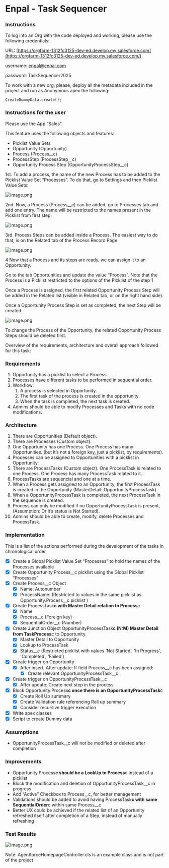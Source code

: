 # Enpal - Task Sequencer

### Instructions

To log into an Org with the code deployed and working, please use the following credentials:

URL: [https://orgfarm-1312fc3125-dev-ed.develop.my.salesforce.com](https://orgfarm-1312fc3125-dev-ed.develop.my.salesforce.com/)

username: [enpal@enpal.com](mailto:enpal@enpal.com)

password: TaskSequencer2025

To work with a new org, please, deploy all the metadata included in the project and run as Anonymous apex the following:

`CreateDummyData.create();`

### Instructions for the user

Please use the App “Sales”.

This feature uses the following objects and features:

- Picklist Value Sets
- Opportunity (Opportunity)
- Process (Process\_\_c)
- ProcessStep (ProcessStep\_\_c)
- Opportunity Process Step (OpportunityProcessStep\_\_c)

1st. To add a process, the name of the new Process has to be added to the Picklist Value Set “Processes”. To do that, go to Settings and then Picklist Value Sets:

![image.png](https://i.postimg.cc/nhFdPCVM/image.png)

2nd. Now, a Process (Process\_\_c) can be added, go to Processes tab and add one entry. The name will be restricted to the names present in the Picklist from first step.

![image.png](https://i.postimg.cc/xdq69hz2/image.png)

3rd. Process Steps can be added inside a Process. The easiest way to do that, is on the Related tab of the Process Record Page

![image.png](https://i.postimg.cc/XvhQqLfy/image.png)

4 Now that a Process and its steps are ready, we can assign it to an Opportunity.

Go to the tab Opportunities and update the value “Process”. Note that the Process is a Picklist restricted to the options of the Picklist of the step 1

Once a Process is assigned, the first related Opportunity Process Step will be added in the Related list (visible in Related tab, or on the right hand side).

Once a Opportunity Process Step is set as completed, the next Step will be created.

![image.png](https://i.postimg.cc/6qV0HNDd/image.png)

To change the Process of the Opportunity, the related Opportunity Process Steps should be deleted first.

Overview of the requirements, architecture and overall approach followed for this task:

### Requirements

1. Opportunity has a picklist to select a Process.
2. Processes have different tasks to be performed in sequential order.
3. Workflow:
    1. A process is selected in Opportunity.
    2. The first task of the process is created in the opportunity.
    3. When the task is completed, the next task is created.
4. Admins should be able to modify Processes and Tasks with no code modifications.

### Architecture

1. There are Opportunities (Default object).
2. There are Processes (Custom object).
3. One Opportunity has one Process. One Process has many Opportunities. (but it’s not a foreign key, just a picklist, by requirements).
4. Processes can be assigned to Opportunities with a picklist in Opportunity.
5. There are ProcessTasks (Custom object). One ProcessTask is related to one Process. One Process has many ProcessTask related to it.
6. ProcessTasks are sequencial and one at a time.
7. When a Process gets assigned to an Opportunity, the first ProcessTask is created in the Opportunity (MasterDetail: OpportunityProcessTask).
8. When a OpportunityProcessTask is completed, the next ProcessTask in the sequence is created.
9. Process can only be modified if no OpportunityProcessTask is present, (Assumption: Or it’s status is Not Started).
10. Admins should be able to create, modify, delete Processes and ProcessTask.

### Implementation

This is a list of the actions performed during the development of the tasks in chronological order

- [x] Create a Global Picklist Value Set “Processes” to hold the names of the Processes available
- [x] Create Opportunity.Process\_\_c picklist using the Global Picklist “Processes”
- [x] Create Process\_\_c Object
    - [x] Name: Autonumber
    - [x] ProcessName: (Restricted to values in the same picklist as Opportunity.Process\_\_c picklist )
- [x] Create ProcessTask**c with Master Detail relation to Process**c
    - [x] Name
    - [x] Process\_\_c (Foreign key)
    - [x] SequentialOrder\_\_c (Number)
- [x] Create Junction Object OpportunityProcessTask**c (N:M) Master Detail from TaskProcess**c to Opportunity
    - [x] Master Detail to Opportunity
    - [x] Lookup to ProcessTask
    - [x] Status\_\_c (Restricted picklist with values ‘Not Started', 'In Progress', 'Completed', 'Failed’)
- [x] Create trigger on Opportunity
    - [x] After insert, After update: If field Process\_\_c has been assigned:
        - [x] Create relevant OpportunityProcessTask\_\_c
- [x] Create trigger on OpportunityProcessTask\_\_c
    - [x] After update: Create next step in the process
- [x] Block Opportunity.Process**c once there is an OpportunityProcessTask**c
    - [x] Create Roll Up summary
    - [x] Create Validation rule referencing Roll up summary
    - [x] Consider recursive trigger execution
- [x] Write apex classes
- [x] Script to create Dummy data

### Assumptions

- OpportunityProcessTask\_\_c will not be modified or deleted after completion

### Improvements

- Opportunity.Process**c should be a LookUp to Process**c instead of a picklist
- Block the modification and deletion of OpportunityProcessTask\_\_c in progress
- Add “Active” Checkbox to Process\_\_c, for better management
- Validations should be added to avoid having ProcessTask**c with same SequentialOrder**c within same Process\_\_c
- Better UX could be achieved if the related list of an Opportunity refreshed itself after completion of a Step, instead of manually refreshing

### Test Results

![image.png](https://i.postimg.cc/gc3Ncvnn/image.png)

Note: AgentforceHomepageController.cls is an example class and is not part of the project
